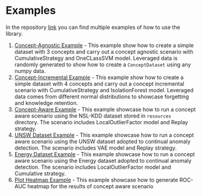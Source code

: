 # Examples

In the repository [link](https://github.com/lifelonglab/pyCLAD/tree/main/examples) you can find multiple examples of how
to use the library.

1. [Concept-Agnostic Example](https://github.com/lifelonglab/pyCLAD/blob/main/examples/concept_agnostic_example.py) -
   This example show how to create a simple dataset with 3 concepts and carry out a concept agnostic scenario with
   CumulativeStrategy and OneCLassSVM model. Leveraged data is randomly generated to show how to create
   a `ConceptDataset` using any numpy data.
2. [Concept-Incremental Example](https://github.com/lifelonglab/pyCLAD/blob/main/examples/concept_incremental_example.py) -
   This example show how to create a simple dataset with 4 concepts and carry out a concept incremental scenario with
   CumulativeStrategy and IsolationForest model. Leveraged data comes from different normal distributions to showcase
   forgetting and knowledge retention.
3. [Concept-Aware Example]() - This example showcase how to run a concept aware scenario using the NSL-KDD dataset
   stored in `resources` directory. The scenario includes LocalOutlierFactor model and Replay strategy.
4. [UNSW Dataset Example](https://github.com/lifelonglab/pyCLAD/blob/main/examples/unsw_dataset_example.py) - This
   example showcase how to run a concept aware scenario using the UNSW dataset adopted to continual anomaly
   detection. The scenario includes VAE model and Replay strategy.
5. [Energy Dataset Example](https://github.com/lifelonglab/pyCLAD/blob/main/examples/energy_dataset_example.py) - This
   example showcase how to run a concept aware scenario using the Energy dataset adopted to continual anomaly
   detection. The scenario includes LocalOutlierFactor model and Cumulative strategy.
6. [Plot Heatmap Example](https://github.com/lifelonglab/pyCLAD/blob/main/examples/plot_heatmap_example.py) - This
   example showcase how to generate ROC-AUC heatmap for the results of concept aware scenario
